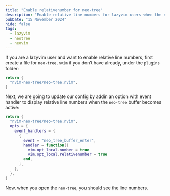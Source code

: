 ```yaml
---
title: "Enable relativenumber for neo-tree"
description: "Enable relative line numbers for lazyvim users when the neo-tree buffer becomes active."
pubDate: "15 November 2024"
hide: false
tags:
  - lazyvim
  - neotree
  - neovim
---
```


If you are a lazyvim user and want to enable relative line numbers, first create a file for `neo-tree.nvim` if you don’t have already, under the `plugins` folder:

```lua
return {
  "nvim-neo-tree/neo-tree.nvim",
}
```

Next, we are going to update our config by addin an option with event handler to display relative line numbers when the `neo-tree` buffer becomes active:

```lua
return {
  "nvim-neo-tree/neo-tree.nvim",
  opts = {
    event_handlers = {
      {
        event = "neo_tree_buffer_enter",
        handler = function()
          vim.opt_local.number = true
          vim.opt_local.relativenumber = true
        end,
      },
    },
  },
}
```

Now, when you open the `neo-tree`, you should see the line numbers.

